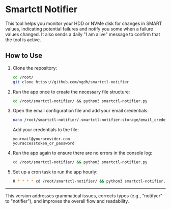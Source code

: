 # Smartctl Notifier

This tool helps you monitor your HDD or NVMe disk for changes in SMART values, indicating potential failures and notify you some when a failure values changed. It also sends a daily "I am alive" message to confirm that the tool is active.

## How to Use

1. Clone the repository:
    ```bash
    cd /root/
    git clone https://github.com/vgdh/smartctl-notifier
    ```

2. Run the app once to create the necessary file structure:
    ```bash
    cd /root/smartctl-notifier/ && python3 smartctl-notifier.py
    ```

3. Open the email configuration file and add your email credentials:
    ```bash
    nano /root/smartctl-notifier/.smartctl-notifier-storage/email_credential
    ```
    Add your credentials to the file:
    ```
    yourmail@yourprovider.com
    youraccesstoken_or_password
    ```

4. Run the app again to ensure there are no errors in the console log:
    ```bash
    cd /root/smartctl-notifier/ && python3 smartctl-notifier.py
    ```

5. Set up a cron task to run the app hourly:
    ```bash
    0 * * * * cd /root/smartctl-notifier/ && python3 smartctl-notifier.py
    ```

---

This version addresses grammatical issues, corrects typos (e.g., "notifyer" to "notifier"), and improves the overall flow and readability.
